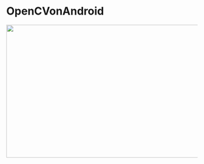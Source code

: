 # OpenCVonAndroid

<img align = "center" src = "https://github.com/engineerbekir/OpenCVonAndroid/blob/master/son.gif" width = "900" height = "350" />
